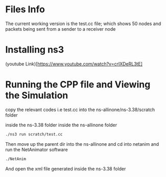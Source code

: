 # Files Info

The current working version is the test.cc file; which shows 50 nodes and packets being sent from a sender to a receiver node

# Installing ns3
(youtube Link)[https://www.youtube.com/watch?v=crIXDeRL3tE]

# Running the CPP file and Viewing the Simulation
copy the relevant codes i.e test.cc into the ns-allinone/ns-3.38/scratch folder

inside the ns-3.38 folder inside the ns-allinone folder

```bash
./ns3 run scratch/test.cc
```

Then move up the parent dir into the ns-allinone and cd into netanim and run the NetAnimator software

```bash
./NetAnim
```

And open the xml file generated inside the ns-3.38 folder

